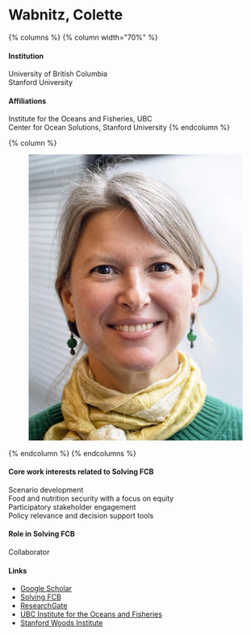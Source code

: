 # Wabnitz, Colette

{% columns %}
{% column width="70%" %}
#### Institution

University of British Columbia\
Stanford University

#### Affiliations

Institute for the Oceans and Fisheries, UBC\
Center for Ocean Solutions, Stanford University
{% endcolumn %}

{% column %}
<figure><img src="https://raw.githubusercontent.com/Solving-FCB/docs/refs/heads/main/.img/wabnitz-c.webp" alt=""></figure>
{% endcolumn %}
{% endcolumns %}

#### Core work interests related to Solving FCB

Scenario development\
Food and nutrition security with a focus on equity\
Participatory stakeholder engagement\
Policy relevance and decision support tools

#### Role in Solving FCB

Collaborator

#### Links

* [Google Scholar](https://scholar.google.com/citations?hl=en\&user=NtD4IWsAAAAJ)
* [Solving FCB](https://solvingfcb.org/people/wabnitz-c/)
* [ResearchGate](https://www.researchgate.net/profile/Colette-Wabnitz)
* [UBC Institute for the Oceans and Fisheries](https://oceans.ubc.ca/colette-wabnitz/)
* [Stanford Woods Institute](https://woods.stanford.edu/people/colette-wabnitz)
